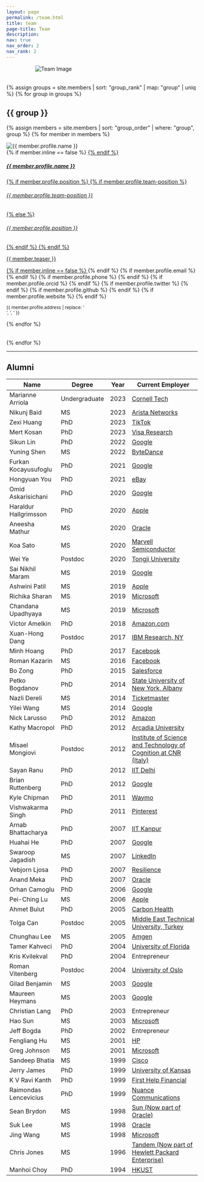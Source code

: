 ```yaml
---
layout: page
permalink: /team.html
title: team
page-title: Team
description:
nav: true
nav_order: 2
nav_rank: 2
---
```

    
<style>
  .group-section {
      margin-bottom: 2rem; 
  }
  
  .team-image {
      display: block;
      margin: 0 auto 2rem auto; 
      max-width: 70%;
      height: auto;
  }
</style>

<!-- Team Image at the Start -->
<div class="text-center my-4">
    <img src="{{ '/assets/img/team/img_1009.jpg' | relative_url }}" alt="Team Image" class="team-image img-fluid">
</div>

{% assign groups = site.members | sort: "group_rank" | map: "group" | uniq %}
{% for group in groups %}
## {{ group }}

<!-- Add Bootstrap spacing class or custom class for additional margin -->
<div class="group-section">

 {% assign members = site.members | sort: "group_order" | where: "group", group %}
    {% for member in members %}
<p>
    <div class="card {% if member.inline == false %}hoverable{% endif %} mb-3">
        <div class="row no-gutters">
            <div class="col-sm-4 col-md-3">
                <img src="{{ '/assets/img/team/' | append: member.profile.image | relative_url }}" class="card-img img-fluid" alt="{{ member.profile.name }}" />
            </div>
            <div class="team col-sm-8 col-md-9">
                <div class="card-body">
                    {% if member.inline == false %}
                        <a href="{{ member.profile.website }}" {% if member.external %}target="_blank"{% endif %}>
                    {% endif %}
                        <h5 class="card-title">{{ member.profile.name }}</h5>
                        {% if member.profile.position %}
                            {% if member.profile.team-position %}
                                <h6 class="card-subtitle mb-2 text-muted">{{ member.profile.team-position }}</h6>
                            {% else %}
                                <h6 class="card-subtitle mb-2 text-muted">{{ member.profile.position }}</h6>
                            {% endif %}
                        {% endif %}
                        <p class="card-text">
                            {{ member.teaser }}
                        </p>
                    {% if member.inline == false %}
                        </a>
                    {% endif %}
                    {% if member.profile.email %}
                        <a href="mailto:{{ member.profile.email }}" class="card-link"><i class="fas fa-envelope"></i></a>
                    {% endif %}
                    {% if member.profile.phone %}
                        <a href="tel:{{ member.profile.phone }}" class="card-link"><i class="fas fa-phone"></i></a>
                    {% endif %}
                    {% if member.profile.orcid %}
                        <a href="https://orcid.org/{{ member.profile.orcid }}" class="card-link" target="_blank"><i class="fab fa-orcid"></i></a>
                    {% endif %}
                    {% if member.profile.twitter %}
                        <a href="https://twitter.com/{{ member.profile.twitter }}" class="card-link" target="_blank"><i class="fab fa-twitter"></i></a>
                    {% endif %}
                    {% if member.profile.github %}
                        <a href="https://github.com/{{ member.profile.github }}" class="card-link" target="_blank"><i class="fab fa-github"></i></a>
                    {% endif %}
                    {% if member.profile.website %}
                        <a href="{{ member.profile.website }}" class="card-link" target="_blank"><i class="fas fa-globe"></i></a>
                    {% endif %}
                    <p class="card-text">
                        <small class="text-muted"><i></i> {{ member.profile.address | replace: '<br />', ', ' }}</small>
                    </p>
                </div>
            </div>
        </div>
    </div>
</p>
    {% endfor %}
</div> <!-- End of group-section -->
{% endfor %}

---

## Alumni

<div class="table-responsive my-5">
    <table class="table table-striped table-hover table-bordered">
        <thead class="thead-dark">
            <tr>
                <th>Name</th>
                <th>Degree</th>
                <th>Year</th>
                <th>Current Employer</th>
            </tr>
        </thead>
        <tbody>
            <tr>
                <td>Marianne Arriola</td>
                <td>Undergraduate</td>
                <td>2023</td>
                <td><a href="https://tech.cornell.edu" target="_blank">Cornell Tech</a></td>
            </tr>
            <tr>
                <td>Nikunj Baid</td>
                <td>MS</td>
                <td>2023</td>
                <td><a href="https://www.arista.com" target="_blank">Arista Networks</a></td>
            </tr>
            <tr>
                <td>Zexi Huang</td>
                <td>PhD</td>
                <td>2023</td>
                <td><a href="https://www.tiktok.com" target="_blank">TikTok</a></td>
            </tr>
            <tr>
                <td>Mert Kosan</td>
                <td>PhD</td>
                <td>2023</td>
                <td><a href="https://usa.visa.com/about-visa/visa-research.html" target="_blank">Visa Research</a></td>
            </tr>
            <tr>
                <td>Sikun Lin</td>
                <td>PhD</td>
                <td>2022</td>
                <td><a href="https://www.google.com" target="_blank">Google</a></td>
            </tr>
            <tr>
                <td>Yuning Shen</td>
                <td>MS</td>
                <td>2022</td>
                <td><a href="https://www.bytedance.com" target="_blank">ByteDance</a></td>
            </tr>
            <tr>
                <td>Furkan Kocayusufoglu</td>
                <td>PhD</td>
                <td>2021</td>
                <td><a href="https://www.google.com" target="_blank">Google</a></td>
            </tr>
            <tr>
                <td>Hongyuan You</td>
                <td>PhD</td>
                <td>2021</td>
                <td><a href="https://www.ebayinc.com" target="_blank">eBay</a></td>
            </tr>
            <tr>
                <td>Omid Askarisichani</td>
                <td>PhD</td>
                <td>2020</td>
                <td><a href="https://www.google.com" target="_blank">Google</a></td>
            </tr>
            <tr>
                <td>Haraldur Hallgrimsson</td>
                <td>PhD</td>
                <td>2020</td>
                <td><a href="https://www.apple.com" target="_blank">Apple</a></td>
            </tr>
            <tr>
                <td>Aneesha Mathur</td>
                <td>MS</td>
                <td>2020</td>
                <td><a href="https://www.oracle.com" target="_blank">Oracle</a></td>
            </tr>
            <tr>
                <td>Koa Sato</td>
                <td>MS</td>
                <td>2020</td>
                <td><a href="https://www.marvell.com" target="_blank">Marvell Semiconductor</a></td>
            </tr>
            <tr>
                <td>Wei Ye</td>
                <td>Postdoc</td>
                <td>2020</td>
                <td><a href="https://www.tongji.edu.cn/en/" target="_blank">Tongji University</a></td>
            </tr>
            <tr>
                <td>Sai Nikhil Maram</td>
                <td>MS</td>
                <td>2019</td>
                <td><a href="https://www.google.com" target="_blank">Google</a></td>
            </tr>
            <tr>
                <td>Ashwini Patil</td>
                <td>MS</td>
                <td>2019</td>
                <td><a href="https://www.apple.com" target="_blank">Apple</a></td>
            </tr>
            <tr>
                <td>Richika Sharan</td>
                <td>MS</td>
                <td>2019</td>
                <td><a href="https://www.microsoft.com" target="_blank">Microsoft</a></td>
            </tr>
            <tr>
                <td>Chandana Upadhyaya</td>
                <td>MS</td>
                <td>2019</td>
                <td><a href="https://www.microsoft.com" target="_blank">Microsoft</a></td>
            </tr>
            <tr>
                <td>Victor Amelkin</td>
                <td>PhD</td>
                <td>2018</td>
                <td><a href="https://www.amazon.com" target="_blank">Amazon.com</a></td>
            </tr>
            <tr>
                <td>Xuan-Hong Dang</td>
                <td>Postdoc</td>
                <td>2017</td>
                <td><a href="https://www.research.ibm.com/" target="_blank">IBM Research, NY</a></td>
            </tr>
            <tr>
                <td>Minh Hoang</td>
                <td>PhD</td>
                <td>2017</td>
                <td><a href="https://about.facebook.com/" target="_blank">Facebook</a></td>
            </tr>
            <tr>
                <td>Roman Kazarin</td>
                <td>MS</td>
                <td>2016</td>
                <td><a href="https://about.facebook.com/" target="_blank">Facebook</a></td>
            </tr>
            <tr>
                <td>Bo Zong</td>
                <td>PhD</td>
                <td>2015</td>
                <td><a href="https://www.salesforce.com" target="_blank">Salesforce</a></td>
            </tr>
            <tr>
                <td>Petko Bogdanov</td>
                <td>PhD</td>
                <td>2014</td>
                <td><a href="https://www.albany.edu" target="_blank">State University of New York, Albany</a></td>
            </tr>
            <tr>
                <td>Nazli Dereli</td>
                <td>MS</td>
                <td>2014</td>
                <td><a href="https://www.ticketmaster.com" target="_blank">Ticketmaster</a></td>
            </tr>
            <tr>
                <td>Yilei Wang</td>
                <td>MS</td>
                <td>2014</td>
                <td><a href="https://www.google.com" target="_blank">Google</a></td>
            </tr>
            <tr>
                <td>Nick Larusso</td>
                <td>PhD</td>
                <td>2012</td>
                <td><a href="https://www.amazon.com" target="_blank">Amazon</a></td>
            </tr>
            <tr>
                <td>Kathy Macropol</td>
                <td>PhD</td>
                <td>2012</td>
                <td><a href="https://www.arcadia.edu" target="_blank">Arcadia University</a></td>
            </tr>
            <tr>
                <td>Misael Mongiovi</td>
                <td>Postdoc</td>
                <td>2012</td>
                <td><a href="https://www.istec.cnr.it/" target="_blank">Institute of Science and Technology of Cognition at CNR (Italy)</a></td>
            </tr>
            <tr>
                <td>Sayan Ranu</td>
                <td>PhD</td>
                <td>2012</td>
                <td><a href="https://www.iitd.ac.in" target="_blank">IIT Delhi</a></td>
            </tr>
            <tr>
                <td>Brian Ruttenberg</td>
                <td>PhD</td>
                <td>2012</td>
                <td><a href="https://www.google.com" target="_blank">Google</a></td>
            </tr>
            <tr>
                <td>Kyle Chipman</td>
                <td>PhD</td>
                <td>2011</td>
                <td><a href="https://waymo.com" target="_blank">Waymo</a></td>
            </tr>
            <tr>
                <td>Vishwakarma Singh</td>
                <td>PhD</td>
                <td>2011</td>
                <td><a href="https://www.pinterest.com" target="_blank">Pinterest</a></td>
            </tr>
            <tr>
                <td>Arnab Bhattacharya</td>
                <td>PhD</td>
                <td>2007</td>
                <td><a href="https://www.iitk.ac.in/" target="_blank">IIT Kanpur</a></td>
            </tr>
            <tr>
                <td>Huahai He</td>
                <td>PhD</td>
                <td>2007</td>
                <td><a href="https://www.google.com" target="_blank">Google</a></td>
            </tr>
            <tr>
                <td>Swaroop Jagadish</td>
                <td>MS</td>
                <td>2007</td>
                <td><a href="https://www.linkedin.com" target="_blank">LinkedIn</a></td>
            </tr>
            <tr>
                <td>Vebjorn Ljosa</td>
                <td>PhD</td>
                <td>2007</td>
                <td><a href="https://www.resilience.com/" target="_blank">Resilience</a></td>
            </tr>
            <tr>
                <td>Anand Meka</td>
                <td>PhD</td>
                <td>2007</td>
                <td><a href="https://www.oracle.com" target="_blank">Oracle</a></td>
            </tr>
            <tr>
                <td>Orhan Camoglu</td>
                <td>PhD</td>
                <td>2006</td>
                <td><a href="https://www.google.com" target="_blank">Google</a></td>
            </tr>
            <tr>
                <td>Pei-Ching Lu</td>
                <td>MS</td>
                <td>2006</td>
                <td><a href="https://www.apple.com" target="_blank">Apple</a></td>
            </tr>
            <tr>
                <td>Ahmet Bulut</td>
                <td>PhD</td>
                <td>2005</td>
                <td><a href="https://www.carbonhealth.com" target="_blank">Carbon Health</a></td>
            </tr>
            <tr>
                <td>Tolga Can</td>
                <td>Postdoc</td>
                <td>2005</td>
                <td><a href="https://www.metu.edu.tr/" target="_blank">Middle East Technical University, Turkey</a></td>
            </tr>
            <tr>
                <td>Chunghau Lee</td>
                <td>MS</td>
                <td>2005</td>
                <td><a href="https://www.amgen.com" target="_blank">Amgen</a></td>
            </tr>
            <tr>
                <td>Tamer Kahveci</td>
                <td>PhD</td>
                <td>2004</td>
                <td><a href="https://www.ufl.edu" target="_blank">University of Florida</a></td>
            </tr>
            <tr>
                <td>Kris Kvilekval</td>
                <td>PhD</td>
                <td>2004</td>
                <td>Entrepreneur</td>
            </tr>
            <tr>
                <td>Roman Vitenberg</td>
                <td>Postdoc</td>
                <td>2004</td>
                <td><a href="https://www.uio.no/" target="_blank">University of Oslo</a></td>
            </tr>
            <tr>
                <td>Gilad Benjamin</td>
                <td>MS</td>
                <td>2003</td>
                <td><a href="https://www.google.com" target="_blank">Google</a></td>
            </tr>
            <tr>
                <td>Maureen Heymans</td>
                <td>MS</td>
                <td>2003</td>
                <td><a href="https://www.google.com" target="_blank">Google</a></td>
            </tr>
            <tr>
                <td>Christian Lang</td>
                <td>PhD</td>
                <td>2003</td>
                <td>Entrepreneur</td>
            </tr>
            <tr>
                <td>Hao Sun</td>
                <td>MS</td>
                <td>2003</td>
                <td><a href="https://www.microsoft.com" target="_blank">Microsoft</a></td>
            </tr>
            <tr>
                <td>Jeff Bogda</td>
                <td>PhD</td>
                <td>2002</td>
                <td>Entrepreneur</td>
            </tr>
            <tr>
                <td>Fengliang Hu</td>
                <td>MS</td>
                <td>2001</td>
                <td><a href="https://www.hp.com" target="_blank">HP</a></td>
            </tr>
            <tr>
                <td>Greg Johnson</td>
                <td>MS</td>
                <td>2001</td>
                <td><a href="https://www.microsoft.com" target="_blank">Microsoft</a></td>
            </tr>
            <tr>
                <td>Sandeep Bhatia</td>
                <td>MS</td>
                <td>1999</td>
                <td><a href="https://www.cisco.com" target="_blank">Cisco</a></td>
            </tr>
            <tr>
                <td>Jerry James</td>
                <td>PhD</td>
                <td>1999</td>
                <td><a href="https://www.ku.edu" target="_blank">University of Kansas</a></td>
            </tr>
            <tr>
                <td>K V Ravi Kanth</td>
                <td>PhD</td>
                <td>1999</td>
                <td><a href="https://www.firsthelpfinancial.com" target="_blank">First Help Financial</a></td>
            </tr>
            <tr>
                <td>Raimondas Lencevicius</td>
                <td>PhD</td>
                <td>1999</td>
                <td><a href="https://www.nuance.com" target="_blank">Nuance Communications</a></td>
            </tr>
            <tr>
                <td>Sean Brydon</td>
                <td>MS</td>
                <td>1998</td>
                <td><a href="https://www.oracle.com/java/" target="_blank">Sun (Now part of Oracle)</a></td>
            </tr>
            <tr>
                <td>Suk Lee</td>
                <td>MS</td>
                <td>1998</td>
                <td><a href="https://www.oracle.com" target="_blank">Oracle</a></td>
            </tr>
            <tr>
                <td>Jing Wang</td>
                <td>MS</td>
                <td>1998</td>
                <td><a href="https://www.microsoft.com" target="_blank">Microsoft</a></td>
            </tr>
            <tr>
                <td>Chris Jones</td>
                <td>MS</td>
                <td>1996</td>
                <td><a href="https://www.tandem.net" target="_blank">Tandem (Now part of Hewlett Packard Enterprise)</a></td>
            </tr>
            <tr>
                <td>Manhoi Choy</td>
                <td>PhD</td>
                <td>1994</td>
                <td><a href="https://www.ust.hk/" target="_blank">HKUST</a></td>
            </tr>
        </tbody>
    </table>
</div>


